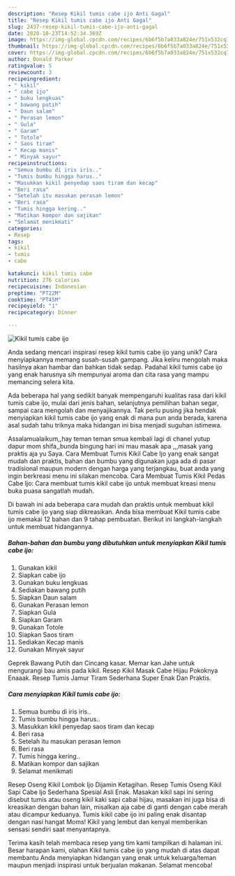 ```yaml
---
description: "Resep Kikil tumis cabe ijo Anti Gagal"
title: "Resep Kikil tumis cabe ijo Anti Gagal"
slug: 2437-resep-kikil-tumis-cabe-ijo-anti-gagal
date: 2020-10-23T14:52:34.369Z
image: https://img-global.cpcdn.com/recipes/6b6f5b7a033a824e/751x532cq70/kikil-tumis-cabe-ijo-foto-resep-utama.jpg
thumbnail: https://img-global.cpcdn.com/recipes/6b6f5b7a033a824e/751x532cq70/kikil-tumis-cabe-ijo-foto-resep-utama.jpg
cover: https://img-global.cpcdn.com/recipes/6b6f5b7a033a824e/751x532cq70/kikil-tumis-cabe-ijo-foto-resep-utama.jpg
author: Donald Parker
ratingvalue: 5
reviewcount: 3
recipeingredient:
- " kikil"
- " cabe ijo"
- " buku lengkuas"
- " bawang putih"
- " Daun salam"
- " Perasan lemon"
- " Gula"
- " Garam"
- " Totole"
- " Saos tiram"
- " Kecap manis"
- " Minyak sayur"
recipeinstructions:
- "Semua bumbu di iris iris.."
- "Tumis bumbu hingga harus.."
- "Masukkan kikil penyedap saos tiram dan kecap"
- "Beri rasa"
- "Setelah itu masukan perasan lemon"
- "Beri rasa"
- "Tumis hingga kering.."
- "Matikan kompor dan sajikan"
- "Selamat menikmati"
categories:
- Resep
tags:
- kikil
- tumis
- cabe

katakunci: kikil tumis cabe 
nutrition: 276 calories
recipecuisine: Indonesian
preptime: "PT22M"
cooktime: "PT45M"
recipeyield: "1"
recipecategory: Dinner

---
```



![Kikil tumis cabe ijo](https://img-global.cpcdn.com/recipes/6b6f5b7a033a824e/751x532cq70/kikil-tumis-cabe-ijo-foto-resep-utama.jpg)

Anda sedang mencari inspirasi resep kikil tumis cabe ijo yang unik? Cara menyiapkannya memang susah-susah gampang. Jika keliru mengolah maka hasilnya akan hambar dan bahkan tidak sedap. Padahal kikil tumis cabe ijo yang enak harusnya sih mempunyai aroma dan cita rasa yang mampu memancing selera kita.

Ada beberapa hal yang sedikit banyak mempengaruhi kualitas rasa dari kikil tumis cabe ijo, mulai dari jenis bahan, selanjutnya pemilihan bahan segar, sampai cara mengolah dan menyajikannya. Tak perlu pusing jika hendak menyiapkan kikil tumis cabe ijo yang enak di mana pun anda berada, karena asal sudah tahu triknya maka hidangan ini bisa menjadi suguhan istimewa.

Assalamualaikum,,hay teman teman smua kembali lagi di chanel yutup dapur mom shifa,,bunda bingung hari ini mau masak apa ,,,masak yang praktis aja yu Saya. Cara Membuat Tumis Kikil Cabe Ijo yang enak sangat mudah dan praktis, bahan dan bumbu yang digunakan juga ada di pasar tradisional maupun modern dengan harga yang terjangkau, buat anda yang ingin berkreasi menu ini silakan mencoba. Cara Membuat Tumis Kikil Pedas Cabe Ijo: Cara membuat tumis kikil cabe ijo untuk membuat kreasi menu buka puasa sangatlah mudah.


Di bawah ini ada beberapa cara mudah dan praktis untuk membuat kikil tumis cabe ijo yang siap dikreasikan. Anda bisa membuat Kikil tumis cabe ijo memakai 12 bahan dan 9 tahap pembuatan. Berikut ini langkah-langkah untuk membuat hidangannya.

<!--inarticleads1-->

##### Bahan-bahan dan bumbu yang dibutuhkan untuk menyiapkan Kikil tumis cabe ijo:

1. Gunakan  kikil
1. Siapkan  cabe ijo
1. Gunakan  buku lengkuas
1. Sediakan  bawang putih
1. Siapkan  Daun salam
1. Gunakan  Perasan lemon
1. Siapkan  Gula
1. Siapkan  Garam
1. Gunakan  Totole
1. Siapkan  Saos tiram
1. Sediakan  Kecap manis
1. Gunakan  Minyak sayur


Geprek Bawang Putih dan Cincang kasar. Memar kan Jahe untuk mengurangi bau amis pada kikil. Resep Kikil Masak Cabe Hijau Pokoknya Enaaak. Resep Tumis Jamur Tiram Sederhana Super Enak Dan Praktis. 

<!--inarticleads2-->

##### Cara menyiapkan Kikil tumis cabe ijo:

1. Semua bumbu di iris iris..
1. Tumis bumbu hingga harus..
1. Masukkan kikil penyedap saos tiram dan kecap
1. Beri rasa
1. Setelah itu masukan perasan lemon
1. Beri rasa
1. Tumis hingga kering..
1. Matikan kompor dan sajikan
1. Selamat menikmati


Resep Oseng Kikil Lombok Ijo Dijamin Ketagihan. Resep Tumis Oseng Kikil Sapi Cabe Ijo Sederhana Spesial Asli Enak. Masakan kikil sapi ini sering disebut tumis atau oseng kikil kaki sapi cabai hijau, masakan ini juga bisa di kreasikan dengan bahan lain, misalkan aja cabe di ganti dengan cabe merah atau dicampur keduanya. Tumis kikil cabe ijo ini paling enak disantap dengan nasi hangat Moms! Kikil yang lembut dan kenyal memberikan sensasi sendiri saat menyantapnya. 

Terima kasih telah membaca resep yang tim kami tampilkan di halaman ini. Besar harapan kami, olahan Kikil tumis cabe ijo yang mudah di atas dapat membantu Anda menyiapkan hidangan yang enak untuk keluarga/teman maupun menjadi inspirasi untuk berjualan makanan. Selamat mencoba!
